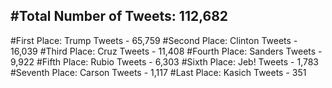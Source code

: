 #Total Number of Tweets: 112,682 
---
#First Place: Trump Tweets - 65,759
#Second Place: Clinton Tweets - 16,039
#Third Place: Cruz Tweets - 11,408
#Fourth Place: Sanders Tweets - 9,922
#Fifth Place: Rubio Tweets - 6,303
#Sixth Place: Jeb! Tweets - 1,783
#Seventh Place: Carson Tweets - 1,117
#Last Place: Kasich Tweets - 351
